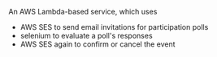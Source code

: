 An AWS Lambda-based service, which uses

- AWS SES to send email invitations for participation polls
- selenium to evaluate a poll's responses
- AWS SES again to confirm or cancel the event
